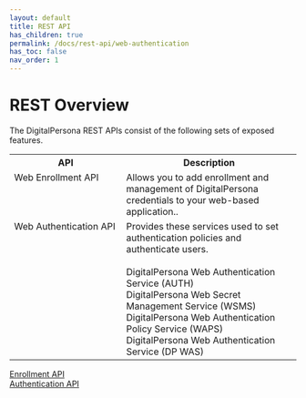 ```yaml
---
layout: default
title: REST API
has_children: true
permalink: /docs/rest-api/web-authentication
has_toc: false
nav_order: 1
---
```

# REST Overview

The DigitalPersona REST APIs consist of the following sets of exposed features.

<table style="width:100%;margin-left:auto;margin-right:auto;">
  <tr>
    <th style="width:181px">API</th>
    <th>Description</th>
  </tr>
  <tr>
    <td valign="top" >Web Enrollment API</td>
    <td>Allows you to add enrollment and management of DigitalPersona credentials to your web-based application..</td>
  </tr>
  <tr>
    <td  valign="top">Web Authentication API</td>
    <td> Provides these services used to set authentication policies and authenticate users.<BR><BR>
    DigitalPersona Web Authentication Service (AUTH)<br>
    DigitalPersona Web Secret Management Service (WSMS)<br>
    DigitalPersona Web Authentication Policy Service (WAPS)<br>
    DigitalPersona Web Authentication Service (DP WAS)</td>
  </tr>
</table>


[Enrollment API](../web-authentication/Enrollment-API.md)  
[Authentication API](Authentication-API.md)
